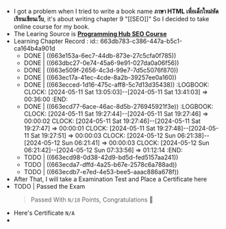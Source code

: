 - I got a problem when I tried to write a book name **ภาษา HTML เพื่อเด็กใหม่หัดเรียนเขียนเว็บ**, it's about writing chapter 9  "[[SEO]]"  So I decided to take online course for my book.
- The Learing Source is [__Programming Hub SEO Course__](https://programminghub.io/coursedetail/programming/learn/SEO/70)
- Learning Chapter Record :
  id:: 663db783-c386-447a-b5c1-ca164b4a901d
	- DONE | ((663e153a-6ec7-44db-873e-27c5cfa0f785))
	- DONE | ((663dbc27-0e74-45a6-9e91-027da0a06f56))
	- DONE | ((663e509f-2656-4c3d-99e7-7d5c5076f870))
	- DONE | ((663ec17a-41ec-4cde-8a2b-39257ee0a160))
	- DONE | ((663ecced-1d16-475c-aff8-5c7d13d35438))
	  :LOGBOOK:
	  CLOCK: [2024-05-11 Sat 13:05:03]--[2024-05-11 Sat 13:41:03] =>  00:36:00
	  :END:
	- DONE | ((663ecd77-6ace-46ac-8d5b-276945921f3e))
	  :LOGBOOK:
	  CLOCK: [2024-05-11 Sat 19:27:44]--[2024-05-11 Sat 19:27:46] =>  00:00:02
	  CLOCK: [2024-05-11 Sat 19:27:46]--[2024-05-11 Sat 19:27:47] =>  00:00:01
	  CLOCK: [2024-05-11 Sat 19:27:48]--[2024-05-11 Sat 19:27:51] =>  00:00:03
	  CLOCK: [2024-05-12 Sun 06:21:38]--[2024-05-12 Sun 06:21:41] =>  00:00:03
	  CLOCK: [2024-05-12 Sun 06:21:42]--[2024-05-12 Sun 07:33:56] =>  01:12:14
	  :END:
	- TODO | ((663ecd98-0d38-42d9-bd5d-fed5157aa241))
	- TODO | ((663ecda7-dffd-4a25-b67e-2578c6a788ad))
	- TODO | ((663ecdb7-e7ed-4e53-bee5-aaac886a678f))
- After That, I will take a Examination Test and Place a Certificate here
- TODO | Passed the Exam
  > Passed With `N/10` Points, Congratulations 🎉
- Here's Certificate `N/A`
-